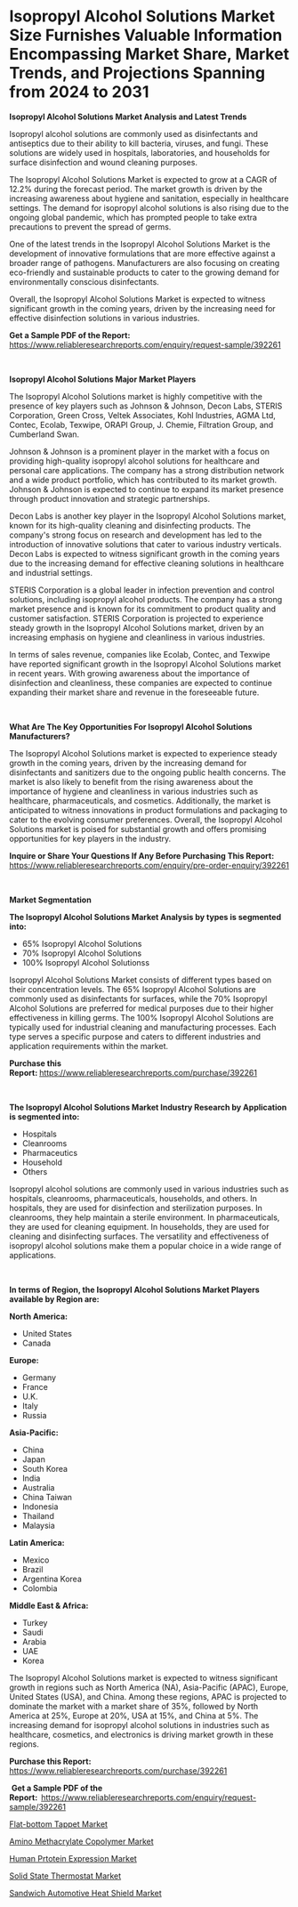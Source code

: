 <p><h1>Isopropyl Alcohol Solutions Market Size Furnishes Valuable Information Encompassing Market Share, Market Trends, and Projections Spanning from 2024 to 2031</h1></p><p><strong>Isopropyl Alcohol Solutions Market Analysis and Latest Trends</strong></p>
<p><p>Isopropyl alcohol solutions are commonly used as disinfectants and antiseptics due to their ability to kill bacteria, viruses, and fungi. These solutions are widely used in hospitals, laboratories, and households for surface disinfection and wound cleaning purposes.</p><p>The Isopropyl Alcohol Solutions Market is expected to grow at a CAGR of 12.2% during the forecast period. The market growth is driven by the increasing awareness about hygiene and sanitation, especially in healthcare settings. The demand for isopropyl alcohol solutions is also rising due to the ongoing global pandemic, which has prompted people to take extra precautions to prevent the spread of germs.</p><p>One of the latest trends in the Isopropyl Alcohol Solutions Market is the development of innovative formulations that are more effective against a broader range of pathogens. Manufacturers are also focusing on creating eco-friendly and sustainable products to cater to the growing demand for environmentally conscious disinfectants.</p><p>Overall, the Isopropyl Alcohol Solutions Market is expected to witness significant growth in the coming years, driven by the increasing need for effective disinfection solutions in various industries.</p></p>
<p><strong>Get a Sample PDF of the Report:&nbsp;</strong> <a href="https://www.reliableresearchreports.com/enquiry/request-sample/392261">https://www.reliableresearchreports.com/enquiry/request-sample/392261</a></p>
<p>&nbsp;</p>
<p><strong>Isopropyl Alcohol Solutions Major Market Players</strong></p>
<p><p>The Isopropyl Alcohol Solutions market is highly competitive with the presence of key players such as Johnson & Johnson, Decon Labs, STERIS Corporation, Green Cross, Veltek Associates, Kohl Industries, AGMA Ltd, Contec, Ecolab, Texwipe, ORAPI Group, J. Chemie, Filtration Group, and Cumberland Swan. </p><p>Johnson & Johnson is a prominent player in the market with a focus on providing high-quality isopropyl alcohol solutions for healthcare and personal care applications. The company has a strong distribution network and a wide product portfolio, which has contributed to its market growth. Johnson & Johnson is expected to continue to expand its market presence through product innovation and strategic partnerships.</p><p>Decon Labs is another key player in the Isopropyl Alcohol Solutions market, known for its high-quality cleaning and disinfecting products. The company's strong focus on research and development has led to the introduction of innovative solutions that cater to various industry verticals. Decon Labs is expected to witness significant growth in the coming years due to the increasing demand for effective cleaning solutions in healthcare and industrial settings.</p><p>STERIS Corporation is a global leader in infection prevention and control solutions, including isopropyl alcohol products. The company has a strong market presence and is known for its commitment to product quality and customer satisfaction. STERIS Corporation is projected to experience steady growth in the Isopropyl Alcohol Solutions market, driven by an increasing emphasis on hygiene and cleanliness in various industries.</p><p>In terms of sales revenue, companies like Ecolab, Contec, and Texwipe have reported significant growth in the Isopropyl Alcohol Solutions market in recent years. With growing awareness about the importance of disinfection and cleanliness, these companies are expected to continue expanding their market share and revenue in the foreseeable future.</p></p>
<p>&nbsp;</p>
<p><strong>What Are The Key Opportunities For Isopropyl Alcohol Solutions Manufacturers?</strong></p>
<p><p>The Isopropyl Alcohol Solutions market is expected to experience steady growth in the coming years, driven by the increasing demand for disinfectants and sanitizers due to the ongoing public health concerns. The market is also likely to benefit from the rising awareness about the importance of hygiene and cleanliness in various industries such as healthcare, pharmaceuticals, and cosmetics. Additionally, the market is anticipated to witness innovations in product formulations and packaging to cater to the evolving consumer preferences. Overall, the Isopropyl Alcohol Solutions market is poised for substantial growth and offers promising opportunities for key players in the industry.</p></p>
<p><strong>Inquire or Share Your Questions If Any Before Purchasing This Report:</strong> <a href="https://www.reliableresearchreports.com/enquiry/pre-order-enquiry/392261">https://www.reliableresearchreports.com/enquiry/pre-order-enquiry/392261</a></p>
<p>&nbsp;</p>
<p><strong>Market Segmentation</strong></p>
<p><strong>The Isopropyl Alcohol Solutions Market Analysis by types is segmented into:</strong></p>
<p><ul><li>65% Isopropyl Alcohol Solutions</li><li>70% Isopropyl Alcohol Solutions</li><li>100% Isopropyl Alcohol Solutionss</li></ul></p>
<p><p>Isopropyl Alcohol Solutions Market consists of different types based on their concentration levels. The 65% Isopropyl Alcohol Solutions are commonly used as disinfectants for surfaces, while the 70% Isopropyl Alcohol Solutions are preferred for medical purposes due to their higher effectiveness in killing germs. The 100% Isopropyl Alcohol Solutions are typically used for industrial cleaning and manufacturing processes. Each type serves a specific purpose and caters to different industries and application requirements within the market.</p></p>
<p><strong>Purchase this Report:&nbsp;</strong><a href="https://www.reliableresearchreports.com/purchase/392261">https://www.reliableresearchreports.com/purchase/392261</a></p>
<p>&nbsp;</p>
<p><strong>The Isopropyl Alcohol Solutions Market Industry Research by Application is segmented into:</strong></p>
<p><ul><li>Hospitals</li><li>Cleanrooms</li><li>Pharmaceutics</li><li>Household</li><li>Others</li></ul></p>
<p><p>Isopropyl alcohol solutions are commonly used in various industries such as hospitals, cleanrooms, pharmaceuticals, households, and others. In hospitals, they are used for disinfection and sterilization purposes. In cleanrooms, they help maintain a sterile environment. In pharmaceuticals, they are used for cleaning equipment. In households, they are used for cleaning and disinfecting surfaces. The versatility and effectiveness of isopropyl alcohol solutions make them a popular choice in a wide range of applications.</p></p>
<p>&nbsp;</p>
<p><strong>In terms of Region, the Isopropyl Alcohol Solutions Market Players available by Region are:</strong></p>
<p>
    <p> <strong> North America: </strong>
        <ul>
            <li>United States</li>
            <li>Canada</li>
        </ul>
        </p> 
    <p> <strong> Europe: </strong>
        <ul>
            <li>Germany</li>
            <li>France</li>
            <li>U.K.</li>
            <li>Italy</li>
            <li>Russia</li>
        </ul>
        </p> 
    <p> <strong> Asia-Pacific: </strong>
        <ul>
            <li>China</li>
            <li>Japan</li>
            <li>South Korea</li>
            <li>India</li>
            <li>Australia</li>
            <li>China Taiwan</li>
            <li>Indonesia</li>
            <li>Thailand</li>
            <li>Malaysia</li>
        </ul>
        </p> 
    <p> <strong> Latin America: </strong>
        <ul>
            <li>Mexico</li>
            <li>Brazil</li>
            <li>Argentina Korea</li>
            <li>Colombia</li>
        </ul>
        </p> 
    <p> <strong> Middle East & Africa: </strong>
        <ul>
            <li>Turkey</li>
            <li>Saudi</li>
            <li>Arabia</li>
            <li>UAE</li>
            <li>Korea</li>
        </ul>
    </p>
    </p>
<p><p>The Isopropyl Alcohol Solutions market is expected to witness significant growth in regions such as North America (NA), Asia-Pacific (APAC), Europe, United States (USA), and China. Among these regions, APAC is projected to dominate the market with a market share of 35%, followed by North America at 25%, Europe at 20%, USA at 15%, and China at 5%. The increasing demand for isopropyl alcohol solutions in industries such as healthcare, cosmetics, and electronics is driving market growth in these regions.</p></p>
<p><strong>Purchase this Report: </strong><a href="https://www.reliableresearchreports.com/purchase/392261">https://www.reliableresearchreports.com/purchase/392261</a></p>
<p>&nbsp;<strong>Get a Sample PDF of the Report:&nbsp;&nbsp;</strong><a href="https://www.reliableresearchreports.com/enquiry/request-sample/392261">https://www.reliableresearchreports.com/enquiry/request-sample/392261</a></p>
<p><strong></strong></p>
<p><p><a href="https://picayune-night-cbd.notion.site/Flat-bottom-Tappet-Market-Size-and-Growth-Market-Segmentation-Regional-and-Country-Breakdowns-and-328215f01f8f4f0a8c8483d7dabfae66">Flat-bottom Tappet Market</a></p><p><a href="https://view.publitas.com/reportprime-1/amino-methacrylate-copolymer-market-size-growing-and-forecasted-for-period-from-2024-2031-and-provides-complete-market-analysis-of-this-market/">Amino Methacrylate Copolymer Market</a></p><p><a href="https://artistic-helicopter-ca9.notion.site/Human-Prtotein-Expression-Market-Research-Report-Provides-Critical-Insights-that-can-help-Shape-Busi-80d2419033b749b4be09babdc53801a8">Human Prtotein Expression Market</a></p><p><a href="https://view.publitas.com/reportprime-1/solid-state-thermostat-market-size-market-trends-and-growth-outlook-forecasted-for-period-from-2024-to-2031/">Solid State Thermostat Market</a></p><p><a href="https://valiant-lunge-8fe.notion.site/Decoding-the-Sandwich-Automotive-Heat-Shield-Market-A-Deep-Dive-into-the-Latest-Market-Trends-Mark-e8344e2a1e7c4dd482030ef20475695c">Sandwich Automotive Heat Shield Market</a></p></p>